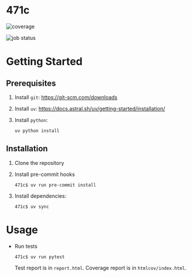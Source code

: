 # 471c

![coverage](https://gitlab.eecis.udel.edu/clause/471c/badges/main/coverage.svg?job=pytest)

![job status](https://gitlab.eecis.udel.edu/clause/471c/badges/main/pipeline.svg?ignore_skipped=true)



# Getting Started

## Prerequisites

1. Install `git`: https://git-scm.com/downloads

2. Install `uv`: https://docs.astral.sh/uv/getting-started/installation/

3. Install `python`: 

    ```console
    uv python install
    ```

## Installation

1. Clone the repository

2. Install pre-commit hooks
    ```console
    471c$ uv run pre-commit install
    ```

3. Install dependencies:
    ```console
    471c$ uv sync
    ```

# Usage

* Run tests

    ```console
    471c$ uv run pytest
    ```

    Test report is in `report.html`.
    Coverage report is in `htmlcov/index.html`.

